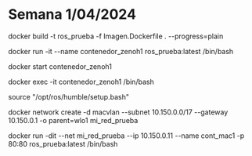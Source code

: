  # Semana 1/04/2024

docker build -t ros_prueba -f Imagen.Dockerfile . --progress=plain  

docker run -it --name contenedor_zenoh1  ros_prueba:latest /bin/bash  

docker start contenedor_zenoh1  

docker exec -it contenedor_zenoh1 /bin/bash  

source "/opt/ros/humble/setup.bash"  

docker network create -d macvlan --subnet 10.150.0.0/17 --gateway 10.150.0.1 -o parent=wlo1 mi_red_prueba  

docker run -dit --net mi_red_prueba --ip 10.150.0.11 --name cont_mac1 -p 80:80 ros_prueba:latest /bin/bash  

